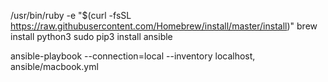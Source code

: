 /usr/bin/ruby -e "$(curl -fsSL https://raw.githubusercontent.com/Homebrew/install/master/install)"
brew install python3
sudo pip3 install ansible


ansible-playbook --connection=local --inventory localhost, ansible/macbook.yml 
